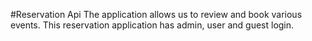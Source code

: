 #Reservation Api
The application allows us to review and book various events. This reservation application has admin, user and guest login.

